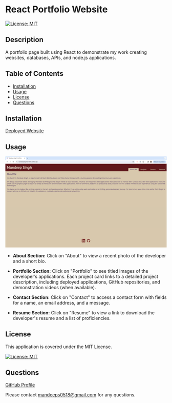 # React Portfolio Website

[![License: MIT](https://img.shields.io/badge/License-MIT-yellow.svg)](https://opensource.org/licenses/MIT)

## Description
A portfolio page built using React to demonstrate my work creating websites, databases, APIs, and node.js applications.

## Table of Contents

- [Installation](#installation)
- [Usage](#usage)
- [License](#license)
- [Questions](#questions)

## Installation

[Deployed Website](https://mandeepsinghportfolio.netlify.app/)

## Usage

![Screenshot of Deployed Website](./assets/portfolio.png)

- **About Section:** Click on "About" to view a recent photo of the developer and a short bio.

- **Portfolio Section:** Click on "Portfolio" to see titled images of the developer’s applications. Each project card links to a detailed project description, including deployed applications, GitHub repositories, and demonstration videos (when available).

- **Contact Section:** Click on "Contact" to access a contact form with fields for a name, an email address, and a message.

- **Resume Section:** Click on "Resume" to view a link to download the developer's resume and a list of proficiencies.

## License

This application is covered under the MIT License.

[![License: MIT](https://img.shields.io/badge/License-MIT-yellow.svg)](https://opensource.org/licenses/MIT)

## Questions

[GitHub Profile](https://github.com/mandeepiscoding)

Please contact mandeeps0518@gmail.com for any questions.